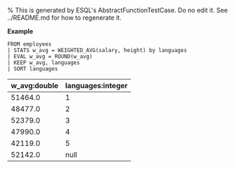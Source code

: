 % This is generated by ESQL's AbstractFunctionTestCase. Do no edit it. See ../README.md for how to regenerate it.

**Example**

```esql
FROM employees
| STATS w_avg = WEIGHTED_AVG(salary, height) by languages
| EVAL w_avg = ROUND(w_avg)
| KEEP w_avg, languages
| SORT languages
```

| w_avg:double | languages:integer |
| --- | --- |
| 51464.0 | 1 |
| 48477.0 | 2 |
| 52379.0 | 3 |
| 47990.0 | 4 |
| 42119.0 | 5 |
| 52142.0 | null |
